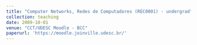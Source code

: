 ```yaml
---
title: "Computer Networks, Redes de Computadores (REC0001) - undergrad"
collection: teaching
date: 2009-10-01
venue: "CCT/UDESC Moodle - BCC"
paperurl: 'https://moodle.joinville.udesc.br/'
---
```

